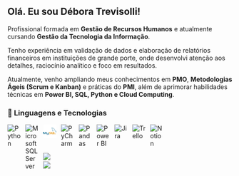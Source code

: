 ## Olá. Eu sou Débora Trevisolli! 

Profissional formada em **Gestão de Recursos Humanos** e atualmente cursando **Gestão da Tecnologia da Informação**.

Tenho experiência em validação de dados e elaboração de relatórios financeiros em instituições de grande porte, onde desenvolvi atenção aos detalhes, raciocínio analítico e foco em resultados.

Atualmente, venho ampliando meus conhecimentos em **PMO**, **Metodologias Ágeis (Scrum e Kanban)** e práticas do **PMI**, além de aprimorar habilidades técnicas em **Power BI, SQL, Python e Cloud Computing**.

   ### 🤖 Linguagens e Tecnologias

<img 
    align="left" 
    alt="Python" 
    title="Python"
    width="30px" 
    style="padding-right: 10px;" 
    src="https://cdn.jsdelivr.net/gh/devicons/devicon@latest/icons/python/python-original.svg" 
/>

<img 
    align="left" 
    alt="MicrosoftSQLServer" 
    title="MicrosoftSQLServer"
    width="30px" 
    style="padding-right: 10px;" 
src="https://www.svgrepo.com/show/303229/microsoft-sql-server-logo.svg"
/>

<img 
    align="left" 
    alt="Mysql" 
    title="Mysql"
    width="30px" 
    style="padding-right: 10px;"
src="https://raw.githubusercontent.com/devicons/devicon/master/icons/mysql/mysql-original-wordmark.svg"
/>

<img 
    align="left" 
    alt="PyCharm" 
    title="PyCharm"
    width="30px" 
    style="padding-right: 10px;"
src="https://cdn.jsdelivr.net/gh/devicons/devicon@latest/icons/pycharm/pycharm-original.svg"
/>

<img 
    align="left" 
    alt="Pandas" 
    title="Pandas"
    width="30px" 
    style="padding-right: 10px;"
src="https://cdn.jsdelivr.net/gh/devicons/devicon@latest/icons/pandas/pandas-original.svg" 
   />

<img 
    align="left" 
    alt="Power BI" 
    title="Power BI"
    width="30px" 
    style="padding-right: 10px;"
 src="https://img.icons8.com/?size=100&id=qYfwpsRXEcpc&format=png&color=000000"
   />


<img 
    align="left" 
    alt="Jira" 
    title="Jira"
    width="30px" 
    style="padding-right: 10px;"
src="https://cdn.jsdelivr.net/gh/devicons/devicon@latest/icons/jira/jira-original.svg" 
   />
          
<img 
    align="left" 
    alt="Trello" 
    title="Trello"
    width="30px" 
    style="padding-right: 10px;"
src="https://cdn.jsdelivr.net/gh/devicons/devicon@latest/icons/trello/trello-original.svg" 
/>

<img 
    align="left" 
    alt="Notion" 
    title="Notion"
    width="30px" 
    style="padding-right: 10px;"
src="https://cdn.jsdelivr.net/gh/devicons/devicon@latest/icons/notion/notion-original.svg" 
/>

          
<br/>
<br/>        

  
##

<div>
  <a href="https://www.linkedin.com/in/debora-trevisolli-roncardi" target="_blank"><img src="https://img.shields.io/badge/-LinkedIn-%230077B5?style=for-the-badge&logo=linkedin&logoColor=white" target="_blank"></a> 
<div>

<div>
<a href="https://impossible-basilisk-274.notion.site/Portf-lio-Debora-Trevisolli-Roncardi-27979dfdf514807ea590c783eedbe83d?source=copy_link" target="_blank"><img src="https://img.shields.io/badge/-Portfolio-%230077B5?style=for-the-badge&logo=portfolio&logoColor=white" target="_blank"></a>
</div>



